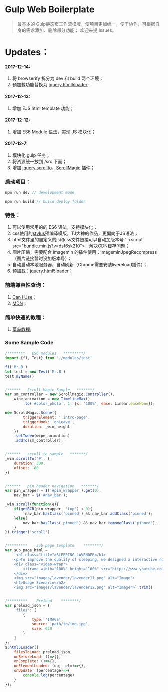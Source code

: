# Gulp Web Boilerplate

> 最基本的 Gulp静态页工作流模版，使项目更加统一，便于协作，可根据自身的需求添加、删除部分功能；
> 欢迎来提 Issues。

# Updates：

#### 2017-12-14:
1. 将 browserify 拆分为 dev 和 build 两个环境；
2. 预加载功能替换为 [jquery.html5loader](http://gianlucaguarini.com/jquery.html5loader/);

#### 2017-12-13:
1. 增加 EJS html template 功能；

#### 2017-12-12:
1. 增加 ES6 Module 语法，实现 JS 模块化；

#### 2017-12-7:
1. 模块化 gulp 任务；
2. 将资源统一放到 /src 下面；
3. 增加 [jquery.scrollto](https://github.com/flesler/jquery.scrollTo)、[ScrollMagic](https://github.com/janpaepke/ScrollMagic) 插件；

### 启动项目：

```javascript
npm run dev // development mode

npm run build // build deploy folder
```

### 特性：

1. 可以使用常用的的 ES6 语法，支持模块化；
2. css使用的[stylus](http://stylus-lang.com/)预编译模版，TJ大神的作品，更偏向于JS语法；
3. html文件里的自定义的js和css文件链接可以自动加版本号：\<script src="bundle.min.js?v=dsf6sk210"\>，解决CDN缓存问题；
4. 图片压缩，需要配合 imagemin 的插件使用：imageminJpegRecompress（图片链接暂时没加版本号）；
5. 自动启动本地服务器，自动刷新（Chrome需要安装livereload插件）；
6. 预加载：[jquery.html5loader](http://gianlucaguarini.com/jquery.html5loader/)；

### 前端兼容性查询：

1. [Can I Use](http://caniuse.com/)；
2. [MDN](https://developer.mozilla.org/zh-CN/)；

### 简单快速的教程：

1. [菜鸟教程](http://www.runoob.com/);

### Some Sample Code
```javascript
/********   ES6 modules   *********/
import {f1, Test} from './modules/test'

f1('Mr.B')
let test = new Test('Mr.B')
test.myName()


/******   Scroll Magic Sample   *******/
var sm_controller = new ScrollMagic.Controller(),
    wipe_animation = new TimelineMax()
        .to('#color_photo', 1, {x: '100%', ease: Linear.easeNone});

new ScrollMagic.Scene({
        triggerElement: '.intro-page',
        triggerHook: 'onLeave',
        duration: _win_height
    })
    .setTween(wipe_animation)
    .addTo(sm_controller);


/******   scroll to sample   *******/
_win.scrollTo('#', {
    duration: 300,
    offset: -80
})


/******   pin header navigation   *******/
var pin_wrapper = $('#pin_wrapper').get(0),
    nav_bar = $('#nav_bar');

_win.scroll(function(e){
    if(getBCR(pin_wrapper, 'top') < 0){
        !nav_bar.hasClass('pinned') && nav_bar.addClass('pinned');
    }else{
        nav_bar.hasClass('pinned') && nav_bar.removeClass('pinned');
    }
}).trigger('scroll')


/*********    sub page template    ********/
var sub_page_html = 
    `<h1 class="title">SLEEPING LAVENDER</h1>
    <p>To improve the quality of sleeping, we designed a interactive night lamp. People can not only play with it before going to bed, but also can comfort by its violet light. lavendern aroma, white noise sound and warm temperature. We hope that it will allow the people who seek peaceful nights to regain sweet dreams.</p>
    <div class="video-wrap">
        <iframe width="100%" height="100%" src="https://www.youtube.com/" frameborder="0" allowfullscreen></iframe>
    </div>
    <img src="images/lavender/lavender11.png" alt="Image">
    <h2>Usage Scenario</h2>
    <img src="images/lavender/lavender12.png" alt="Image">`.trim()


/*********    Preload    ********/
var preload_json = {
    'files': [
        {
            type: 'IMAGE',
            source: 'path/to/img.jpg',
            size: 620
        }
    ]
};
$.html5Loader({
    filesToLoad: preload_json,
    onBeforeLoad: ()=>{},
    onComplete: ()=>{},
    onElementLoaded: (obj, elm)=>{},
    onUpdate: (percentage)=>{
        console.log(percentage)
    }
});
```